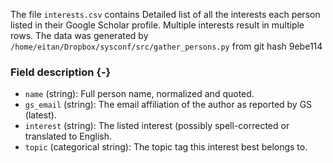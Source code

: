 The file `interests.csv` contains Detailed list of all the interests each person listed in their Google Scholar profile. Multiple interests result in multiple rows.
The data was generated by `/home/eitan/Dropbox/sysconf/src/gather_persons.py` from git hash 9ebe114


### Field description {-}

  * `name` (string): Full person name, normalized and quoted.
  * `gs_email` (string): The email affiliation of the author as reported by GS (latest).
  * `interest` (string): The listed interest (possibly spell-corrected or translated to English.
  * `topic` (categorical string): The topic tag this interest best belongs to.
